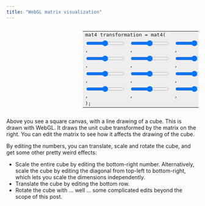 ```yaml
---
title: "WebGL matrix visualization"
---
```



<style>
    input[type=range] {
      max-width: 100px;
    }
</style>
<div style="display: flex;">
  <canvas id="matrix_viz" width="400" height="400" style="width: 200px; height: 200px;"></canvas>
  <table style="font-family: monospace; background: #eee;">
    <tr>
      <td colspan="4">mat4 transformation = mat4(</td>
    </tr>
    <tr>
      <td><input type="range" id="mat_0_0" min="-2" max="2" step="0.01" /><span id="show_0_0"></span>, </td>
      <td><input type="range" id="mat_0_1" min="-2" max="2" step="0.01" /><span id="show_0_1"></span>, </td>
      <td><input type="range" id="mat_0_2" min="-2" max="2" step="0.01" /><span id="show_0_2"></span>, </td>
      <td><input type="range" id="mat_0_3" min="-2" max="2" step="0.01" /><span id="show_0_3"></span>, </td>
    </tr>
    <tr>
      <td><input type="range" id="mat_1_0" min="-2" max="2" step="0.01" /><span id="show_1_0"></span>, </td>
      <td><input type="range" id="mat_1_1" min="-2" max="2" step="0.01" /><span id="show_1_1"></span>, </td>
      <td><input type="range" id="mat_1_2" min="-2" max="2" step="0.01" /><span id="show_1_2"></span>, </td>
      <td><input type="range" id="mat_1_3" min="-2" max="2" step="0.01" /><span id="show_1_3"></span>, </td>
    </tr>
    <tr>
      <td><input type="range" id="mat_2_0" min="-2" max="2" step="0.01" /><span id="show_2_0"></span>, </td>
      <td><input type="range" id="mat_2_1" min="-2" max="2" step="0.01" /><span id="show_2_1"></span>, </td>
      <td><input type="range" id="mat_2_2" min="-2" max="2" step="0.01" /><span id="show_2_2"></span>, </td>
      <td><input type="range" id="mat_2_3" min="-2" max="2" step="0.01" /><span id="show_2_3"></span>, </td>
    </tr>
    <tr>
      <td><input type="range" id="mat_3_0" min="-2" max="2" step="0.01" /><span id="show_3_0"></span>, </td>
      <td><input type="range" id="mat_3_1" min="-2" max="2" step="0.01" /><span id="show_3_1"></span>, </td>
      <td><input type="range" id="mat_3_2" min="-2" max="2" step="0.01" /><span id="show_3_2"></span>, </td>
      <td><input type="range" id="mat_3_3" min="-2" max="2" step="0.01" /><span id="show_3_3"></span>, </td>
    </tr>
    <tr>
      <td colspan="4">);</td>
    </tr>
  </table>
</div>

<script id="vertex-shader" type="x-shader/x-vertex">
  uniform mat4 transformation;
  attribute vec4 coord;
  void main(void) {
    gl_Position = transformation * coord;
  }
</script>

<script>
  const matrixVizEl = document.getElementById("matrix_viz");
  const gl = matrixVizEl.getContext("webgl");

  const vertBuffer = gl.createBuffer();
  gl.bindBuffer(gl.ARRAY_BUFFER, vertBuffer);
  gl.bufferData(gl.ARRAY_BUFFER, new Float32Array([
    // back face
     0.5, 0.5, 0.5, 1,   0.5,-0.5, 0.5, 1,
     0.5,-0.5, 0.5, 1,  -0.5,-0.5, 0.5, 1,
    -0.5,-0.5, 0.5, 1,  -0.5, 0.5, 0.5, 1,
    -0.5, 0.5, 0.5, 1,   0.5, 0.5, 0.5, 1,

    // front face
     0.5, 0.5,-0.5, 1,   0.5,-0.5,-0.5, 1,
     0.5,-0.5,-0.5, 1,  -0.5,-0.5,-0.5, 1,
    -0.5,-0.5,-0.5, 1,  -0.5, 0.5,-0.5, 1,
    -0.5, 0.5,-0.5, 1,   0.5, 0.5,-0.5, 1,

    // joins
     0.5, 0.5, 0.5, 1,   0.5, 0.5,-0.5, 1,
     0.5,-0.5, 0.5, 1,   0.5,-0.5,-0.5, 1,
    -0.5,-0.5, 0.5, 1,  -0.5,-0.5,-0.5, 1,
    -0.5, 0.5, 0.5, 1,  -0.5, 0.5,-0.5, 1,
  ]), gl.STATIC_DRAW);

  const vertShader = gl.createShader(gl.VERTEX_SHADER);
  gl.shaderSource(vertShader, document.getElementById("vertex-shader").innerText);
  gl.compileShader(vertShader);
  if (!gl.getShaderParameter(vertShader, gl.COMPILE_STATUS)) {
    console.error("Error compiling vertex shader", gl.getShaderInfoLog(vertShader));
  }

  const fragShader = gl.createShader(gl.FRAGMENT_SHADER);
  gl.shaderSource(fragShader, "void main(void) { gl_FragColor = vec4(1.0, 1.0, 1.0, 1.0); }");
  gl.compileShader(fragShader);
  if (!gl.getShaderParameter(fragShader, gl.COMPILE_STATUS)) {
    console.error("Error compiling fragment shader", gl.getShaderInfoLog(fragShader));
  }

  const prog = gl.createProgram();
  gl.attachShader(prog, vertShader);
  gl.attachShader(prog, fragShader);
  gl.linkProgram(prog);
  if (!gl.getProgramParameter(prog, gl.LINK_STATUS)) {
    console.error("Error linking program", gl.getProgramInfoLog(prog));
  }
  gl.useProgram(prog);

  const coordLoc = gl.getAttribLocation(prog, "coord");
  gl.vertexAttribPointer(coordLoc, 4, gl.FLOAT, false, 0, 0);
  gl.enableVertexAttribArray(coordLoc);

  const transformationLoc = gl.getUniformLocation(prog, "transformation");

  gl.clearColor(0.5,0,0.5,1);

  let mat = [
    1.0, 0.0, 0.0, 0.0,
    0.0, 1.0, 0.0, 0.0,
    0.3, 0.3, 1.0, 0.1,
    0.0, 0.0, 0.0, 1.0
  ];
  function redraw() {
    gl.uniformMatrix4fv(transformationLoc, false, new Float32Array(mat));
    
    gl.clear(gl.COLOR_BUFFER_BIT);
    gl.drawArrays(gl.LINES, 0, 24);
  }
  redraw();
  [0,1,2,3].forEach(function(i) {
    [0,1,2,3].forEach(function(j) {
      const el = document.getElementById("mat_"+i+"_"+j);
      const showEl = document.getElementById("show_"+i+"_"+j);
      const ix = i*4 + j;
      el.value = mat[ix];
      showEl.innerText = mat[ix];
      el.addEventListener("input", function(ev) {
        mat[ix] = el.value;
        showEl.innerText = mat[ix];
        redraw();
      });
    });
  });
</script>

Above you see a square canvas, with a line drawing of a cube.
This is drawn with WebGL.
It draws the unit cube transformed by the matrix on the right.
You can edit the matrix to see how it affects the drawing of the cube.

By editing the numbers, you can translate, scale and rotate the cube,
and get some other pretty weird effects:

* Scale the entire cube by editing the bottom-right number.
  Alternatively, scale the cube by editing the diagonal from top-left to bottom-right,
  which lets you scale the dimensions independently.
* Translate the cube by editing the bottom row.
* Rotate the cube with ... well ... some complicated edits beyond the scope of this post.

